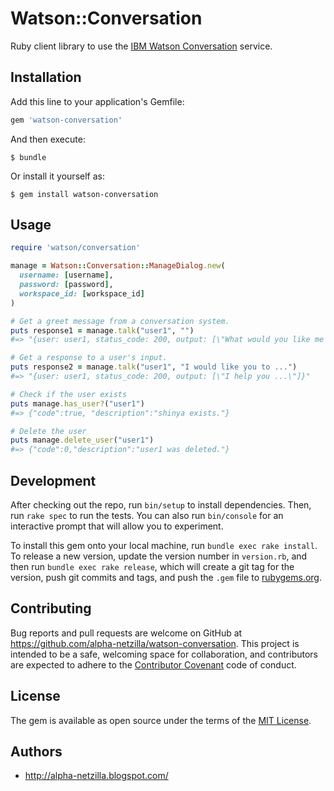# Watson::Conversation

Ruby client library to use the [IBM Watson Conversation][wc] service.

## Installation

Add this line to your application's Gemfile:

```ruby
gem 'watson-conversation'
```

And then execute:

    $ bundle

Or install it yourself as:

    $ gem install watson-conversation

## Usage

```ruby
require 'watson/conversation'

manage = Watson::Conversation::ManageDialog.new(
  username: [username],
  password: [password],
  workspace_id: [workspace_id]
)

# Get a greet message from a conversation system.
puts response1 = manage.talk("user1", "")
#=> "{user: user1, status_code: 200, output: [\"What would you like me to do?\"]}"

# Get a response to a user's input.
puts response2 = manage.talk("user1", "I would like you to ...")
#=> "{user: user1, status_code: 200, output: [\"I help you ...\"]}"

# Check if the user exists
puts manage.has_user?("user1")
#=> {"code":true, "description":"shinya exists."}

# Delete the user
puts manage.delete_user("user1")
#=> {"code":0,"description":"user1 was deleted."}
```

## Development

After checking out the repo, run `bin/setup` to install dependencies. Then, run `rake spec` to run the tests. You can also run `bin/console` for an interactive prompt that will allow you to experiment.

To install this gem onto your local machine, run `bundle exec rake install`. To release a new version, update the version number in `version.rb`, and then run `bundle exec rake release`, which will create a git tag for the version, push git commits and tags, and push the `.gem` file to [rubygems.org](https://rubygems.org).

## Contributing

Bug reports and pull requests are welcome on GitHub at https://github.com/alpha-netzilla/watson-conversation. This project is intended to be a safe, welcoming space for collaboration, and contributors are expected to adhere to the [Contributor Covenant](http://contributor-covenant.org) code of conduct.


## License

The gem is available as open source under the terms of the [MIT License](http://opensource.org/licenses/MIT).

## Authors
* http://alpha-netzilla.blogspot.com/

[wc]: http://www.ibm.com/watson/developercloud/doc/conversation/index.html
